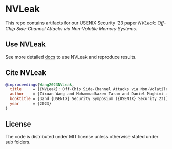 # NVLeak

This repo contains artifacts for our USENIX Security '23 paper *NVLeak: Off-Chip Side-Channel Attacks via Non-Volatile Memory Systems*.

## Use NVLeak

See more detailed [docs](./docs/README.md) to use NVLeak and reproduce results.

## Cite NVLeak

``` BibTeX
@inproceedings{Wang2023NVLeak,
  title     = {{NVLeak}: Off-Chip Side-Channel Attacks via Non-Volatile Memory Systems},
  author    = {Zixuan Wang and Mohammadkazem Taram and Daniel Moghimi and Steven Swanson and Dean Tullsen and Jishen Zhao},
  booktitle = {32nd {USENIX} Security Symposium ({USENIX} Security 23)},
  year      = {2023}
}
```

## License

The code is distributed under MIT license unless otherwise stated under sub folders.

